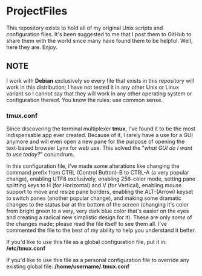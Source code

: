 # ProjectFiles
This repository exists to hold all of my original Unix scripts and configuration files. It's been suggested to me that I post them to GitHub to share them with the world since many have found them to be helpful. Well, here they are. Enjoy.

## NOTE
I work with **Debian** exclusively so every file that exists in this repository will work in this distribution; I have not tested it in any other Unix or Linux variant so I cannot say that they will work in any other operating system or configuration thereof. You know the rules: use common sense.

### tmux.conf
Since discovering the terminal multiplexer **tmux**, I've found it to be the most indispensable app ever created. Because of it, I rarely have a use for a GUI anymore and will even open a new pane for the purpose of opening the text-based browser Lynx for web use. This solved the "_what GUI do I want to use today?_" conundrum. 

In this configuration file, I've made some alterations like changing the command prefix from CTRL (Control Button)-B to CTRL-A (a very popular change), enabling UTF8 exclusively, enabling 256-color mode, setting pane splitting keys to H (for Horizontal) and V (for Vertical), enabling mouse support to move and resize pane borders, enabling the ALT-(Arrow) keyset to switch panes (another popular change), and making some dramatic changes to the status bar at the bottom of the screen (changing it's color from bright green to a very, very dark blue color that's easier on the eyes and creating a radical new simplistic design for it). These are only _some_ of the changes made; please read the file itself to see them all. I've commented the file to the best of my ability to help you understand it better.

If you'd like to use this file as a global configuration file, put it in: **/etc/tmux.conf**

If you'd like to use this file as a personal configuration file to override any existing global file: **/home/username/.tmux.conf**
